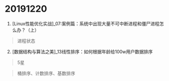 # 20191220

1. [Linux性能优化实战]_07:案例篇：系统中出现大量不可中断进程和僵尸进程怎么办？（上）
  > 进程状态

2. [数据结构与算法之美]_13线性排序：如何根据年龄给100w用户数据排序
  > 5星
  
  > 桶排序、计数排序、基数排序
